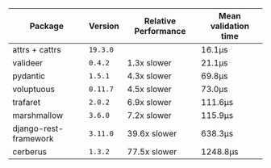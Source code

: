 [//]: <> (Generated with benchmarks/run.py, DO NOT EDIT THIS FILE DIRECTLY, instead run `SAVE=1 python ./run.py`.)

Package | Version | Relative Performance | Mean validation time
--- | --- | --- | ---
attrs + cattrs | `19.3.0` |  | 16.1μs
valideer | `0.4.2` | 1.3x slower | 21.1μs
pydantic | `1.5.1` | 4.3x slower | 69.8μs
voluptuous | `0.11.7` | 4.5x slower | 73.0μs
trafaret | `2.0.2` | 6.9x slower | 111.6μs
marshmallow | `3.6.0` | 7.2x slower | 115.9μs
django-rest-framework | `3.11.0` | 39.6x slower | 638.3μs
cerberus | `1.3.2` | 77.5x slower | 1248.8μs
